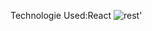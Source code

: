 
Technologie Used:React
![rest'](https://user-images.githubusercontent.com/78131940/230323068-9e7e9a4e-bd3a-48db-95ba-4fbcfd99f902.PNG)
